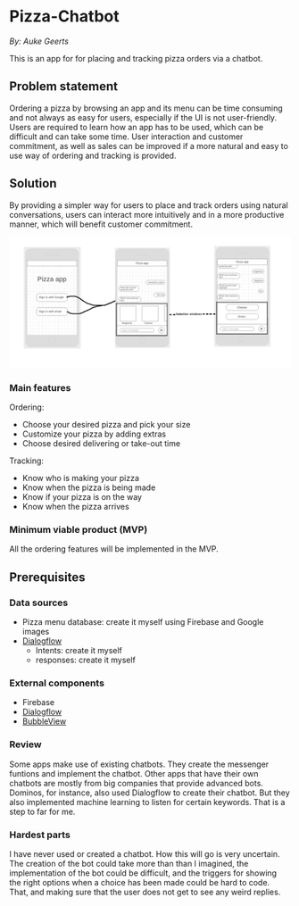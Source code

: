 # Pizza-Chatbot
<em>By: Auke Geerts</em>

This is an app for for placing and tracking pizza orders via a chatbot.

## Problem statement
Ordering a pizza by browsing an app and its menu can be time consuming and not always as easy for users, especially if the UI is not user-friendly. Users are required to learn how an app has to be used, which can be difficult and can take some time. User interaction and customer commitment, as well as sales can be improved if a more natural and easy to use way of ordering and tracking is provided.

## Solution
By providing a simpler way for users to place and track orders using natural conversations, users can interact more intuitively and in a more productive manner, which will benefit customer commitment.

![Sketch](/doc/sketch.jpg)

### Main features
Ordering:
- Choose your desired pizza and pick your size
- Customize your pizza by adding extras
- Choose desired delivering or take-out time

Tracking:
- Know who is making your pizza 
- Know when the pizza is being made
- Know if your pizza is on the way
- Know when the pizza arrives

### Minimum viable product (MVP)
All the ordering features will be implemented in the MVP.

## Prerequisites
### Data sources
- Pizza menu database: create it myself using Firebase and Google images
- [Dialogflow](https://dialogflow.com/)
  - Intents: create it myself 
  - responses: create it myself
  
### External components
- Firebase
- [Dialogflow](https://dialogflow.com/)
- [BubbleView](https://github.com/lguipeng/BubbleView)

### Review
Some apps make use of existing chatbots. They create the messenger funtions and implement the chatbot.
Other apps that have their own chatbots are mostly from big companies that provide advanced bots.
Dominos, for instance, also used Dialogflow to create their chatbot. But they also implemented machine learning to listen for certain keywords. That is a step to far for me.

### Hardest parts
I have never used or created a chatbot. How this will go is very uncertain. The creation of the bot could take more than than I imagined, the implementation of the bot could be difficult, and the triggers for showing the right options when a choice has been made could be hard to code. That, and making sure that the user does not get to see any weird replies.
